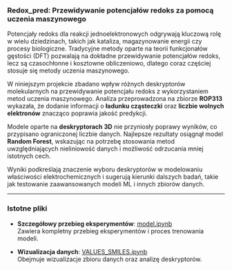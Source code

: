 ### Redox_pred: Przewidywanie potencjałów redoks za pomocą uczenia maszynowego  

Potencjały redoks dla reakcji jednoelektronowych odgrywają kluczową rolę w wielu dziedzinach, takich jak kataliza, magazynowanie energii czy procesy biologiczne. Tradycyjne metody oparte na teorii funkcjonałów gęstości (DFT) pozwalają na dokładne przewidywanie potencjałów redoks, lecz są czasochłonne i kosztowne obliczeniowo, dlatego coraz częściej stosuje się metody uczenia maszynowego.  

W niniejszym projekcie zbadano wpływ różnych deskryptorów molekularnych na przewidywanie potencjału redoks z wykorzystaniem metod uczenia maszynowego. Analiza przeprowadzona na zbiorze **ROP313** wykazała, że dodanie informacji o **ładunku cząsteczki** oraz **liczbie wolnych elektronów** znacząco poprawia jakość predykcji.  

Modele oparte na **deskryptorach 3D** nie przyniosły poprawy wyników, co przypisano ograniczonej liczbie danych. Najlepsze rezultaty osiągnął model **Random Forest**, wskazując na potrzebę stosowania metod uwzględniających nieliniowość danych i możliwość odrzucania mniej istotnych cech.  

Wyniki podkreślają znaczenie wyboru deskryptorów w modelowaniu właściwości elektrochemicznych i sugerują kierunki dalszych badań, takie jak testowanie zaawansowanych modeli ML i innych zbiorów danych.  

---

### Istotne pliki  

- **Szczegółowy przebieg eksperymentów**: [model.ipynb](#)  
  Zawiera kompletny przebieg eksperymentów i proces trenowania modeli.  

- **Wizualizacja danych**: [VALUES_SMILES.ipynb](#)  
  Obejmuje wizualizacje zbioru danych oraz analizę deskryptorów.  
